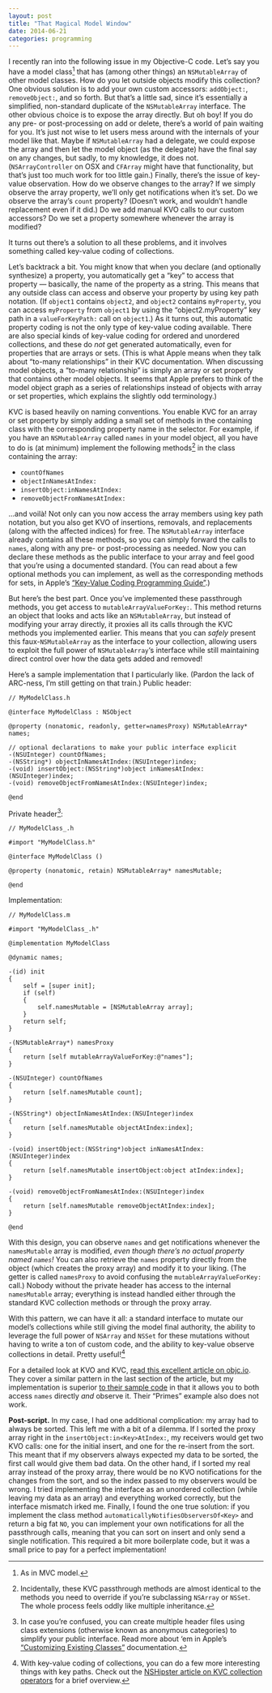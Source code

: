 ```yaml
---
layout: post
title: "That Magical Model Window"
date: 2014-06-21
categories: programming
---
```

I recently ran into the following issue in my Objective-C code. Let’s say you have a model class[^1] that has (among other things) an `NSMutableArray` of other model classes. How do you let outside objects modify this collection? One obvious solution is to add your own custom accessors: `addObject:`, `removeObject:`, and so forth. But that’s a little sad, since it’s essentially a simplified, non-standard duplicate of the `NSMutableArray` interface. The other obvious choice is to expose the array directly. But oh boy! If you do any pre- or post-processing on add or delete, there’s a world of pain waiting for you. It’s just not wise to let users mess around with the internals of your model like that. Maybe if `NSMutableArray` had a delegate, we could expose the array and then let the model object (as the delegate) have the final say on any changes, but sadly, to my knowledge, it does not. (`NSArrayController` on OSX and `CFArray` might have that functionality, but that’s just too much work for too little gain.) Finally, there’s the issue of key-value observation. How do we observe changes to the array? If we simply observe the array property, we’ll only get notifications when it’s set. Do we observe the array’s `count` property? (Doesn’t work, and wouldn’t handle replacement even if it did.) Do we add manual KVO calls to our custom accessors? Do we set a property somewhere whenever the array is modified?

It turns out there’s a solution to all these problems, and it involves something called key-value coding of collections.

Let’s backtrack a bit. You might know that when you declare (and optionally synthesize) a property, you automatically get a “key” to access that property — basically, the name of the property as a string. This means that any outside class can access and observe your property by using key path notation. (If `object1` contains `object2`, and `object2` contains `myProperty`, you can access `myProperty` from `object1` by using the  “object2.myProperty” key path in a `valueForKeyPath:` call on `object1`.) As it turns out, this automatic property coding is not the only type of key-value coding available. There are also special kinds of key-value coding for ordered and unordered collections, and these do *not* get generated automatically, even for properties that are arrays or sets. (This is what Apple means when they talk about “to-many relationships” in their KVC documentation. When discussing model objects, a “to-many relationship” is simply an array or set property that contains other model objects. It seems that Apple prefers to think of the model object graph as a series of relationships instead of objects with array or set properties, which explains the slightly odd terminology.)

KVC is based heavily on naming conventions. You enable KVC for an array or set property by simply adding a small set of methods in the containing class with the corresponding property name in the selector. For example, if you have an `NSMutableArray` called `names` in your model object, all you have to do is (at minimum) implement the following methods[^2] in the class containing the array:

* `countOfNames`
* `objectInNamesAtIndex:`
* `insertObject:inNamesAtIndex:`
* `removeObjectFromNamesAtIndex:`

…and voilà! Not only can you now access the array members using key path notation, but you also get KVO of insertions, removals, and replacements (along with the affected indices) for free. The `NSMutableArray` interface already contains all these methods, so you can simply forward the calls to `names`, along with any pre- or post-processing as needed. Now you can declare these methods as the public interface to your array and feel good that you’re using a documented standard. (You can read about a few optional methods you can implement, as well as the corresponding methods for sets, in Apple’s [“Key-Value Coding Programming Guide”](https://developer.apple.com/library/mac/documentation/Cocoa/Conceptual/KeyValueCoding/Articles/KeyValueCoding.html).)

But here’s the best part. Once you’ve implemented these passthrough methods, you get access to `mutableArrayValueForKey:`. This method returns an object that looks and acts like an `NSMutableArray`, but instead of modifying your array directly, it proxies all its calls through the KVC methods you implemented earlier. This means that you can *safely* present this faux-`NSMutableArray` as the interface to your collection, allowing users to exploit the full power of `NSMutableArray`‘s interface while still maintaining direct control over how the data gets added and removed!

Here’s a sample implementation that I particularly like. (Pardon the lack of ARC-ness, I’m still getting on that train.) Public header:

    // MyModelClass.h

    @interface MyModelClass : NSObject

    @property (nonatomic, readonly, getter=namesProxy) NSMutableArray* names;

    // optional declarations to make your public interface explicit
    -(NSUInteger) countOfNames;
    -(NSString*) objectInNamesAtIndex:(NSUInteger)index;
    -(void) insertObject:(NSString*)object inNamesAtIndex:(NSUInteger)index;
    -(void) removeObjectFromNamesAtIndex:(NSUInteger)index;

    @end

Private header[^3]:

    // MyModelClass_.h

    #import "MyModelClass.h"

    @interface MyModelClass ()

    @property (nonatomic, retain) NSMutableArray* namesMutable;

    @end

Implementation:

    // MyModelClass.m

    #import "MyModelClass_.h"

    @implementation MyModelClass

    @dynamic names;

    -(id) init
    {
        self = [super init];
        if (self)
        {
            self.namesMutable = [NSMutableArray array];
        }
        return self;
    }

    -(NSMutableArray*) namesProxy
    {
        return [self mutableArrayValueForKey:@"names"];
    }

    -(NSUInteger) countOfNames
    {
        return [self.namesMutable count];
    }

    -(NSString*) objectInNamesAtIndex:(NSUInteger)index
    {
        return [self.namesMutable objectAtIndex:index];
    }

    -(void) insertObject:(NSString*)object inNamesAtIndex:(NSUInteger)index
    {
        return [self.namesMutable insertObject:object atIndex:index];
    }

    -(void) removeObjectFromNamesAtIndex:(NSUInteger)index
    {
        return [self.namesMutable removeObjectAtIndex:index];
    }

    @end

With this design, you can observe `names` and get notifications whenever the `namesMutable` array is modified, *even though there’s no actual property named `names`!* You can also retrieve the `names` property directly from the object (which creates the proxy array) and modify it to your liking. (The getter is called `namesProxy` to avoid confusing the `mutableArrayValueForKey:` call.) Nobody without the private header has access to the internal `namesMutable` array; everything is instead handled either through the standard KVC collection methods or through the proxy array.

With this pattern, we can have it all: a standard interface to mutate our model’s collections while still giving the model final authority, the ability to leverage the full power of `NSArray` and `NSSet` for these mutations without having to write a ton of custom code, and the ability to key-value observe collections in detail. Pretty useful![^4]

For a detailed look at KVO and KVC, [read this excellent article on objc.io](http://www.objc.io/issue-7/key-value-coding-and-observing.html). They cover a similar pattern in the last section of the article, but my implementation is superior [to their sample code](https://github.com/objcio/issue-7-contact-editor/blob/master/Contact%20Editor/ContactList.mm#L51) in that it allows you to both access `names` directly *and* observe it. Their “Primes” example also does not work.

**Post-script.** In my case, I had one additional complication: my array had to always be sorted. This left me with a bit of a dilemma. If I sorted the proxy array right in the `insertObject:in<Key>AtIndex:`, my receivers would get two KVO calls: one for the initial insert, and one for the re-insert from the sort. This meant that if my observers always expected my data to be sorted, the first call would give them bad data. On the other hand, if I sorted my real array instead of the proxy array, there would be no KVO notifications for the changes from the sort, and so the index passed to my observers would be wrong. I tried implementing the interface as an unordered collection (while leaving my data as an array) and everything worked correctly, but the interface mismatch irked me. Finally, I found the one true solution: if you implement the class method `automaticallyNotifiesObserversOf<Key>` and return a big fat `NO`, you can implement your own notifications for all the passthrough calls, meaning that you can sort on insert and only send a single notification. This required a bit more boilerplate code, but it was a small price to pay for a perfect implementation!

[^1]: As in MVC model.
[^2]: Incidentally, these KVC passthrough methods are almost identical to the methods you need to override if you’re subclassing `NSArray` or `NSSet`. The whole process feels oddly like multiple inheritance.
[^3]: In case you’re confused, you can create multiple header files using class extensions (otherwise known as anonymous categories) to simplify your public interface. Read more about ‘em in Apple’s [“Customizing Existing Classes”](https://developer.apple.com/library/mac/documentation/Cocoa/Conceptual/ProgrammingWithObjectiveC/CustomizingExistingClasses/CustomizingExistingClasses.html) documentation.
[^4]: With key-value coding of collections, you can do a few more interesting things with key paths. Check out the [NSHipster article on KVC collection operators](http://nshipster.com/kvc-collection-operators/) for a brief overview.